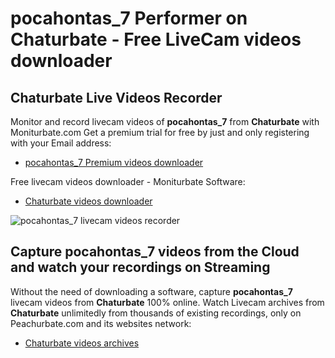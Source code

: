 # pocahontas_7 Performer on Chaturbate - Free LiveCam videos downloader

## Chaturbate Live Videos Recorder

Monitor and record livecam videos of **pocahontas_7** from **Chaturbate** with Moniturbate.com
Get a premium trial for free by just and only registering with your Email address:
* [pocahontas_7 Premium videos downloader](https://moniturbate.com/request-demo-licence-key.html)

Free livecam videos downloader - Moniturbate Software:
* [Chaturbate videos downloader](https://moniturbate.com/moniturbate-download-software.html)

![pocahontas_7 livecam videos recorder](https://peachurnet.com/templates/moniturbate-software.png)


## Capture pocahontas_7 videos from the Cloud and watch your recordings on Streaming

Without the need of downloading a software, capture **pocahontas_7** livecam videos from **Chaturbate** 100% online.
Watch Livecam archives from **Chaturbate** unlimitedly from thousands of existing recordings, only on Peachurbate.com and its websites network:
* [Chaturbate videos archives](https://peachurnet.com/)